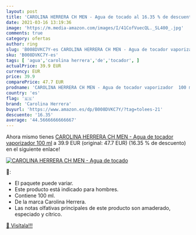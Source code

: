 ```yaml
---
layout: post
title: 'CAROLINA HERRERA CH MEN - Agua de tocado al 16.35 % de descuento'
date: 2021-03-16 13:19:36
image: 'https://m.media-amazon.com/images/I/41CofVuecQL._SL400_.jpg'
comments: true
category: ofertas
author: ring
slug: 'B008DVKC7Y-es CAROLINA HERRERA CH MEN - Agua de tocador vaporizador 100 ml'
sku: 'B008DVKC7Y-es'
tags: [ 'agua','carolina herrera','de','tocador', ]
actualPrice: 39.9 EUR
currency: EUR
price: 39.9
comparePrice: 47.7 EUR
prodname: 'CAROLINA HERRERA CH MEN - Agua de tocador vaporizador  100 ml'
country: 'es'
flag: '🇪🇸'
brand: 'Carolina Herrera'
buyurl: 'https://www.amazon.es/dp/B008DVKC7Y/?tag=tolees-21'
descuento: '16.35'
average: '44.5666666666667'
---
```


Ahora mismo tienes [CAROLINA HERRERA CH MEN - Agua de tocador vaporizador  100 ml](https://www.amazon.es/dp/B008DVKC7Y/?tag=tolees-21) a 39.9 EUR (original: 47.7 EUR) (16.35 %  de descuento) en el siguiente enlace!

[![CAROLINA HERRERA CH MEN - Agua de tocado](https://m.media-amazon.com/images/I/41CofVuecQL._SL400_.jpg)](https://www.amazon.es/dp/B008DVKC7Y/?tag=tolees-21)

🔎:

- El paquete puede variar.
- Este producto está indicado para hombres.
- Contiene 100 ml.
- De la marca Carolina Herrera.
- Las notas olfativas principales de este producto son amaderado, especiado y cítrico.

[🛒 Visítala!!!](https://www.amazon.es/dp/B008DVKC7Y/?tag=tolees-21)
